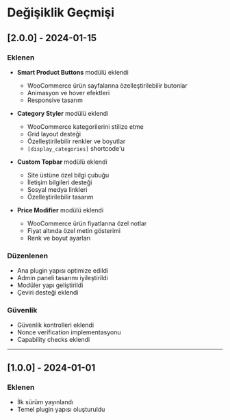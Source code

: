 # Değişiklik Geçmişi

## [2.0.0] - 2024-01-15

### Eklenen
- **Smart Product Buttons** modülü eklendi
  - WooCommerce ürün sayfalarına özelleştirilebilir butonlar
  - Animasyon ve hover efektleri
  - Responsive tasarım
  
- **Category Styler** modülü eklendi
  - WooCommerce kategorilerini stilize etme
  - Grid layout desteği
  - Özelleştirilebilir renkler ve boyutlar
  - `[display_categories]` shortcode'u
  
- **Custom Topbar** modülü eklendi
  - Site üstüne özel bilgi çubuğu
  - İletişim bilgileri desteği
  - Sosyal medya linkleri
  - Özelleştirilebilir tasarım
  
- **Price Modifier** modülü eklendi
  - WooCommerce ürün fiyatlarına özel notlar
  - Fiyat altında özel metin gösterimi
  - Renk ve boyut ayarları

### Düzenlenen
- Ana plugin yapısı optimize edildi
- Admin paneli tasarımı iyileştirildi
- Modüler yapı geliştirildi
- Çeviri desteği eklendi

### Güvenlik
- Güvenlik kontrolleri eklendi
- Nonce verification implementasyonu
- Capability checks eklendi

---

## [1.0.0] - 2024-01-01

### Eklenen
- İlk sürüm yayınlandı
- Temel plugin yapısı oluşturuldu 